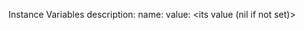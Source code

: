Instance Variables
	description:		<what is this property>
	name:		<the property name>
	value:		<its value (nil if not set)>

